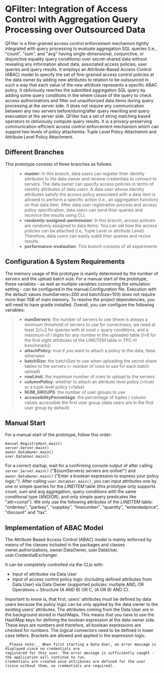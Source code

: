 # QFilter: Integration of Access Control with Aggregation Query Processing over Outsourced Data #

QFilter is a fine-grained access control enforcement mechanism tightly integrated with query processing to evaluate aggregation SQL queries (i.e., "count", "sum", and "avg" having single-dimensional, conjunctive, or disjunctive equality query conditions) over secret-shared data without revealing any information about data, associated access policies, user queries and query results. It employs an Attribute-Based Access Control (ABAC) model to specify the set of fine-grained access control policies at the data owner by adding new attributes to relation to be outsourced in such a way that each value of the new attribute represents a specific ABAC policy. It obliviously rewrites the submitted aggregation SQL query by adding some query conditions in the where clause of the query to check access authorizations and filter out unauthorized data items during query processing at the server side. It does not require any communication between any two servers before/during/after query rewriting and query execuation at the server side. QFilter has a set of string matching based operators to obliviously compute query results. It is a privacy-preserving communication-efficient access control enforcement mechanism which can supprot two levels of policy attachemts: Tuple Level Policy Attachemnt and Attribute Level Policy Attachment.

## Different Branches ##

This prototype consists of three branches as follows:
> - **master**: In this branch, data users can register thier identity attributes to the data owner and receive credentials to connect to servers. The data owner can specify access policies in terms of identity attributes of data users. A data user whose identity attributes satisfy the access policy associated with a data item is allowed to perform a specific action (i.e., an aggregation function) on that data item. After data user registration process and access policy specification, data users can send thier queries and recevice the results using CLI.
> - **randomly-assigned-perimission**: In this branch, access policies are randomly assigned to data items. You can set how the access policies can be attached (i.e, Tuple Level or attribute Level). Therefore, data users can easily sublit thier queires and recive results.
> - **performance-evalaution**: This branch consists of all experiments  

## Configuration &amp; System Requirements ##
The memory usage of this prototype is mainly determined by the number of servers and the upload batch size.
For a manual start of the prototype, these variables - as well as multiple variables concerning the simulation setting - can be configured in the manual.Configuration file.
Execution with the default values (numServers=200 and batchSize=100) does not require more than 1GB of main memory.
To resolve the project dependencies, you will need to have gradle installed.
Overall, you can configure the following variables:

> - **numServers**: the number of servers to use (there is always a minimum threshold of servers to use for correctness; we need at least 2*c*l+2 for queries with at most c query conditions, and a maximum of l digits for any number in the uploaded table [l=8 for the first eight attributes of the *LINEITEM* table in TPC-H benchmark])
> - **attachPolicy**: true if you want to attach a policy to the data, false otherwise
> - **batchSize**: the batchSize to use when uploading the secret share tables to the servers (= number of rows to use for each batch upload)
> - **rowLimit**: the maximum number of rows to upload to the servers
> - **columnPolicy**: whether to attach an attribute level policy (=true) or a tuple level policy (=false)
> - **NUM_GROUPS**: the number of user groups to use
> - **accessibilityPercentage**: the percentage of tuples / column values accessible the first user group (data users are in the first user group by default)

## Manual Start ##
For a manual start of the prototype, follow this order:
```
manual.RegistryHost.main()
server.Server.main()
owner.DataOwner.main()
user.DataUser.main()
```
For a correct startup, wait for a confirming console output of after calling <code>server.Server.main()</code> ("${numServers} servers are online!") and <code>owner.DataOwner.main()</code> ("Enter a boolean expression to express your policy logic:").
After calling <code>user.DataUser.main()</code>, you can input attributes one by one or simple queries for the *LINEITEM* table (this prototype only supports count, sum and avg aggregation, query conditions with the same conditional type (AND/OR), and only simple query predicates like "attr=const").
We only use the following attributes of the *LINEITEM* table: "orderkey", "partkey", "suppkey", "linenumber", "quantity", "extendedprice", "discount" and "tax".

## Implementation of ABAC Model ##
The Attribute Based Access Control (ABAC) model is mainly enforced by means of the classes included in the packages and classes owner.authorizations, owner.DataOwner, user.DataUser, user.CredentialExchanger.

It can be completely controlled via the CLIs with:
* Input of attributes via Data User 
* Input of access control policy logic (including defined attributes from Data User) via Data Owner (supported policies: multiple AND, OR Operations + Structure (A AND B) OR C, (A OR B) AND C).

Important to know is, that first, users' attributes must be defined by data users because the policy logic can be only applied by the data owner to the existing users' attributes. The attributes coming from the Data User are in the background stored in HashMaps. This means that you have to use the HashMap keys for defining the boolean expression at the data owner side. These keys are numbers and therefore, all boolean expressions are checked for numbers. The logical connectors need to be defined in lower case letters. Brackets are allowed and applied in the expression logic. 
```
__Please note:__ When first starting a Data User, an error message is displayed since no credentials are 
registered for this user. The error message is sufficiently caught - the application will continue to run.
Credentials are created once attributes are defined for the user (since without them, no credentials are required).
